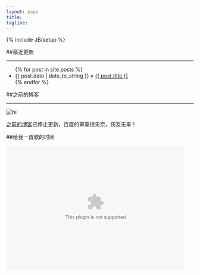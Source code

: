 ```yaml
---
layout: page
title: 
tagline: 
---
```

{% include JB/setup %}



##最近更新

----------

<ul class="posts">
  {% for post in site.posts %}
    <li><span>{{ post.date | date_to_string }}</span> &raquo; <a href="{{ BASE_PATH }}{{ post.url }}">{{ post.title }}</a></li>
  {% endfor %}
</ul>

##之前的博客

----------

![hi](http://farm8.staticflickr.com/7387/9096839559_0aba7db84d.jpg)

[之前的博客](http://hi.baidu.com/814100332)已停止更新，百度的审查很无奈，伤及无辜！

##给我一首歌的时间


<object width="480" height="334">
<param name="movie" value="http://player.yinyuetai.com/video/player/1157/v_0.swf" />
<param name="autoPlay" value="true" />
<embed src="http://player.yinyuetai.com/video/player/1157/v_0.swf" width="480" height="334" autoPlay="true"></embed>
</object>


 









